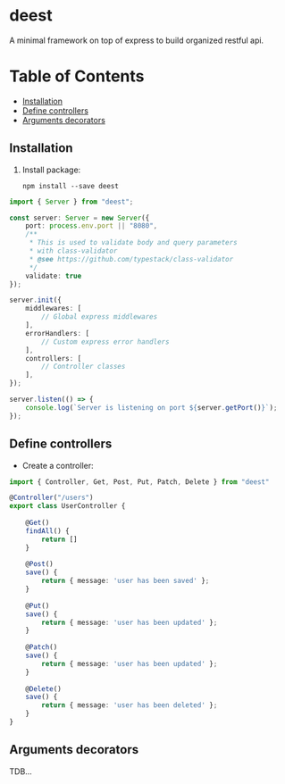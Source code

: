 # deest
A minimal framework on top of express to build organized restful api.

# Table of Contents
* [Installation](#installation)
* [Define controllers](#define-controllers)
* [Arguments decorators](#arguments-decorator)


## Installation
1. Install package:

    `npm install --save deest`

```typescript
import { Server } from "deest";

const server: Server = new Server({
    port: process.env.port || "8080",
    /**
     * This is used to validate body and query parameters 
     * with class-validator
     * @see https://github.com/typestack/class-validator
     */
    validate: true
});

server.init({
    middlewares: [
        // Global express middlewares
    ],
    errorHandlers: [
        // Custom express error handlers
    ],
    controllers: [
        // Controller classes
    ],
});

server.listen(() => {
    console.log(`Server is listening on port ${server.getPort()}`);
});
```

## Define controllers

* Create a controller:

```typescript
import { Controller, Get, Post, Put, Patch, Delete } from "deest"

@Controller("/users")
export class UserController {
    
    @Get()
    findAll() {
        return []
    }
    
    @Post()
    save() {
        return { message: 'user has been saved' };
    }
    
    @Put()
    save() {
        return { message: 'user has been updated' };
    }
    
    @Patch()
    save() {
        return { message: 'user has been updated' };
    }
    
    @Delete()
    save() {
        return { message: 'user has been deleted' };
    }
}
```

## Arguments decorators

TDB...

